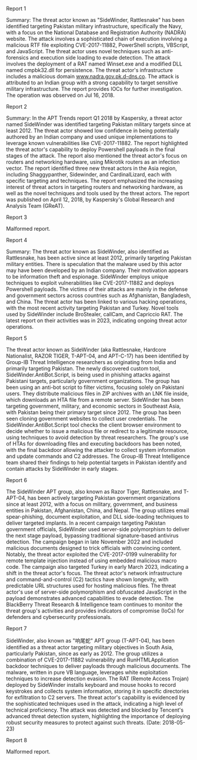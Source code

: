 
Report 1

Summary:
The threat actor known as "SideWinder, Rattlesnake" has been identified targeting Pakistan military infrastructure, specifically the Navy, with a focus on the National Database and Registration Authority (NADRA) website. The attack involves a sophisticated chain of execution involving a malicious RTF file exploiting CVE-2017-11882, PowerShell scripts, VBScript, and JavaScript. The threat actor uses novel techniques such as anti-forensics and execution side loading to evade detection. The attack involves the deployment of a RAT named Winset.exe and a modified DLL named cmpbk32.dll for persistence. The threat actor's infrastructure includes a malicious domain www.nadra.gov.pk.d-dns.co. The attack is attributed to an Indian group with a strong capability to target sensitive military infrastructure. The report provides IOCs for further investigation. The operation was observed on Jul 16, 2018.





Report 2

Summary:
In the APT Trends report Q1 2018 by Kaspersky, a threat actor named SideWinder was identified targeting Pakistan military targets since at least 2012. The threat actor showed low confidence in being potentially authored by an Indian company and used unique implementations to leverage known vulnerabilities like CVE-2017-11882. The report highlighted the threat actor's capability to deploy Powershell payloads in the final stages of the attack. The report also mentioned the threat actor's focus on routers and networking hardware, using Mikrotik routers as an infection vector. The report identified three new threat actors in the Asia region, including Shaggypanther, Sidewinder, and CardinalLizard, each with specific targeting and techniques. The report emphasized the increasing interest of threat actors in targeting routers and networking hardware, as well as the novel techniques and tools used by the threat actors. The report was published on April 12, 2018, by Kaspersky's Global Research and Analysis Team (GReAT).





Report 3

Malformed report.





Report 4

Summary:
The threat actor known as SideWinder, also identified as Rattlesnake, has been active since at least 2012, primarily targeting Pakistan military entities. There is speculation that the malware used by this actor may have been developed by an Indian company. Their motivation appears to be information theft and espionage. SideWinder employs unique techniques to exploit vulnerabilities like CVE-2017-11882 and deploys Powershell payloads. The victims of their attacks are mainly in the defense and government sectors across countries such as Afghanistan, Bangladesh, and China. The threat actor has been linked to various hacking operations, with the most recent activity targeting Pakistan and Turkey. Novel tools used by SideWinder include BroStealer, callCam, and Capriccio RAT. The latest report on their activities was in 2023, indicating ongoing threat actor operations.





Report 5

The threat actor known as SideWinder (aka Rattlesnake, Hardcore Nationalist, RAZOR TIGER, T-APT-04, and APT-C-17) has been identified by Group-IB Threat Intelligence researchers as originating from India and primarily targeting Pakistan. The newly discovered custom tool, SideWinder.AntiBot.Script, is being used in phishing attacks against Pakistani targets, particularly government organizations. The group has been using an anti-bot script to filter victims, focusing solely on Pakistani users. They distribute malicious files in ZIP archives with an LNK file inside, which downloads an HTA file from a remote server. SideWinder has been targeting government, military, and economic sectors in Southeast Asia, with Pakistan being their primary target since 2012. The group has been seen cloning government websites to collect user credentials. The SideWinder.AntiBot.Script tool checks the client browser environment to decide whether to issue a malicious file or redirect to a legitimate resource, using techniques to avoid detection by threat researchers. The group's use of HTAs for downloading files and executing backdoors has been noted, with the final backdoor allowing the attacker to collect system information and update commands and C2 addresses. The Group-IB Threat Intelligence team shared their findings to help potential targets in Pakistan identify and contain attacks by SideWinder in early stages.





Report 6

The SideWinder APT group, also known as Razor Tiger, Rattlesnake, and T-APT-04, has been actively targeting Pakistan government organizations since at least 2012, with a focus on military, government, and business entities in Pakistan, Afghanistan, China, and Nepal. The group utilizes email spear-phishing, document exploitation, and DLL side-loading techniques to deliver targeted implants. In a recent campaign targeting Pakistan government officials, SideWinder used server-side polymorphism to deliver the next stage payload, bypassing traditional signature-based antivirus detection. The campaign began in late November 2022 and included malicious documents designed to trick officials with convincing content. Notably, the threat actor exploited the CVE-2017-0199 vulnerability for remote template injection instead of using embedded malicious macro code. The campaign also targeted Turkey in early March 2023, indicating a shift in the threat actor's focus. The threat actor's network infrastructure and command-and-control (C2) tactics have shown longevity, with predictable URL structures used for hosting malicious files. The threat actor's use of server-side polymorphism and obfuscated JavaScript in the payload demonstrates advanced capabilities to evade detection. The BlackBerry Threat Research & Intelligence team continues to monitor the threat group's activities and provides indicators of compromise (IoCs) for defenders and cybersecurity professionals.





Report 7

SideWinder, also known as "响尾蛇" APT group (T-APT-04), has been identified as a threat actor targeting military objectives in South Asia, particularly Pakistan, since as early as 2012. The group utilizes a combination of CVE-2017-11882 vulnerability and RunHTMLApplication backdoor techniques to deliver payloads through malicious documents. The malware, written in pure VB language, leverages white exploitation techniques to increase detection evasion. The RAT (Remote Access Trojan) deployed by SideWinder installs keyboard and mouse hooks to record keystrokes and collects system information, storing it in specific directories for exfiltration to C2 servers. The threat actor's capability is evidenced by the sophisticated techniques used in the attack, indicating a high level of technical proficiency. The attack was detected and blocked by Tencent's advanced threat detection system, highlighting the importance of deploying robust security measures to protect against such threats. (Date: 2018-05-23)





Report 8

Malformed report.


